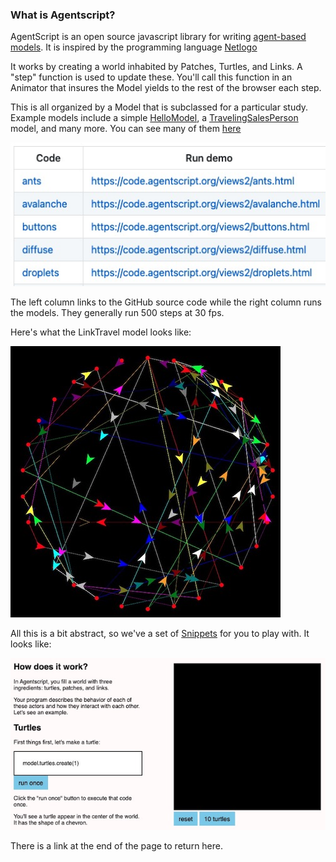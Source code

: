 ### What is Agentscript?

AgentScript is an open source javascript library for writing
[agent-based models](https://en.wikipedia.org/wiki/Agent-based_model).
It is inspired by the programming language
[Netlogo](https://ccl.northwestern.edu/netlogo)

It works by creating a world inhabited by Patches, Turtles, and Links. A "step" function is used to update these. You'll call this function in an Animator that insures the Model yields to the rest of the browser each step.

This is all organized by a Model that is subclassed for a particular study. Example models include a simple [HelloModel](https://code.agentscript.org/views2/hello.html), a [TravelingSalesPerson](https://code.agentscript.org/views2/tsp.html) model, and many more. You can see many of them [here](https://code.agentscript.org/views2/)

![Image](/config/cleantheme/static/Views2.jpg)

The left column links to the GitHub source code while the right column runs the models. They generally run 500 steps at 30 fps.

Here's what the LinkTravel model looks like:

![Image](/config/cleantheme/static/LinkTravel.jpg)

All this is a bit abstract, so we've a set of [Snippets](https://code.agentscript.org/config/cleantheme/Snippets.html) for you to play with. It looks like:

![Image](/config/cleantheme/static/Snippets.jpg)

There is a link at the end of the page to return here.
